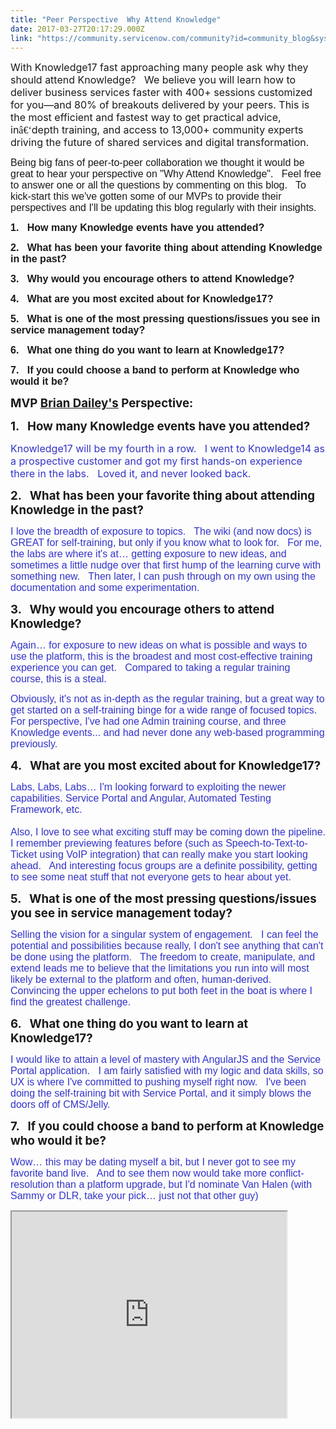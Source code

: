 ```yaml
---
title: "Peer Perspective  Why Attend Knowledge"
date: 2017-03-27T20:17:29.000Z
link: "https://community.servicenow.com/community?id=community_blog&sys_id=e7aca625dbd0dbc01dcaf3231f9619ec"
---
```

<p><span style="font-size: 12pt;">With Knowledge17 fast approaching many people ask why they should attend Knowledge?   We believe you will learn how to deliver business services faster with 400+ sessions customized for you—and 80% of breakouts delivered by your peers. This is the most efficient and fastest way to get practical advice, in<span style="font-family: 'MS Gothic';">â€‘</span>depth training, and access to 13,000+ community experts driving the future of shared services and digital transformation. </span></p><p></p><p><span style="font-size: 12pt; font-family: arial, helvetica, sans-serif;">Being big fans of peer-to-peer collaboration we thought it would be great to hear your perspective on "Why Attend Knowledge".<span style="font-family: arial, helvetica, sans-serif;">   Feel free to answer one or all the questions by commenting on this blog.</span>   To kick-start this we've gotten some of our MVPs to provide their perspectives and I'll be updating this blog regularly with their insights.   </span></p><p></p><p><span style="font-size: 12pt; font-family: arial, helvetica, sans-serif;"><strong>1.   How many Knowledge events have you attended?</strong></span></p><p></p><p><span style="font-size: 12pt; font-family: arial, helvetica, sans-serif;"><strong>2.   What has been your favorite thing about attending Knowledge in the past?</strong></span></p><p></p><p><span style="font-size: 12pt; font-family: arial, helvetica, sans-serif;"><strong>3.   Why would you encourage others to attend Knowledge?</strong></span></p><p></p><p><span style="font-size: 12pt; font-family: arial, helvetica, sans-serif;"><strong>4.   What are you most excited about for Knowledge17?</strong></span></p><p></p><p><span style="font-size: 12pt; font-family: arial, helvetica, sans-serif;"><strong>5.   What is one of the most pressing questions/issues you see in service management today?</strong></span></p><p></p><p><span style="font-size: 12pt; font-family: arial, helvetica, sans-serif;"><strong>6.   What one thing do you want to learn at Knowledge17?</strong></span></p><p></p><p><span style="font-size: 12pt; font-family: arial, helvetica, sans-serif;"><strong>7.   If you could choose a band to perform at Knowledge who would it be?</strong></span></p><p></p><p></p><p><span style="font-size: 14pt;"><strong>MVP <a title="" _jive_internal="true" href="/community?id=community_user_profile&user=f5d09621db981fc09c9ffb651f9619bb">Brian Dailey's</a> Perspective:</strong></span></p><p></p><p><span style="font-size: 14pt;"><strong>1.   How many Knowledge events have you attended?</strong></span></p><p><span style="font-size: 12pt; color: #3334ca;">Knowledge17 will be my fourth in a row.   I went to Knowledge14 as a prospective customer and got my first hands-on experience there in the labs.   Loved it, and never looked back.</span></p><p></p><p><span style="font-size: 14pt;"><strong>2.   What has been your favorite thing about attending Knowledge in the past?</strong></span></p><p><span style="font-size: 12pt; font-family: arial,helvetica,sans-serif; color: #3334ca;">I love the breadth of exposure to topics.   The wiki (and now docs) is GREAT for self-training, but only if you know what to look for.   For me, the labs are where it's at… getting exposure to new ideas, and sometimes a little nudge over that first hump of the learning curve with something new.   Then later, I can push through on my own using the documentation and some experimentation.</span></p><p></p><p><span style="font-size: 14pt;"><strong>3.   Why would you encourage others to attend Knowledge?</strong></span></p><p><span style="color: black; font-family: arial, helvetica, sans-serif; font-size: 12pt;"><span style="color: #3334ca;">Again… for exposure to new ideas on what is possible and ways to use the platform, this is the broadest and most cost-effective training experience you can get.   Compared to taking a regular training course, this is a steal. </span> </span></p><p></p><p><span style="color: #3334ca; font-size: 12pt; font-family: arial,helvetica,sans-serif;">Obviously, it's not as in-depth as the regular training, but a great way to get started on a self-training binge for a wide range of focused topics.   For perspective, I've had one Admin training course, and three Knowledge events... and had never done any web-based programming previously.</span></p><p></p><p><span style="font-size: 14pt;"><strong>4.   What are you most excited about for Knowledge17?</strong></span></p><p><span style="font-family: arial,helvetica,sans-serif; font-size: 12pt; color: #3334ca;">Labs, Labs, Labs… I'm looking forward to exploiting the newer capabilities. Service Portal and Angular, Automated Testing Framework, etc.<br/> <br/>Also, I love to see what exciting stuff may be coming down the pipeline. I remember previewing features before (such as Speech-to-Text-to-Ticket using VoIP integration) that can really make you start looking ahead.   And interesting focus groups are a definite possibility, getting to see some neat stuff that not everyone gets to hear about yet.</span></p><p></p><p><span style="font-size: 14pt;"><strong>5.   What is one of the most pressing questions/issues you see in service management today?</strong></span></p><p><span style="font-size: 12pt; font-family: arial,helvetica,sans-serif; color: #3334ca;">Selling the vision for a singular system of engagement.   I can feel the potential and possibilities because really, I don't see anything that can't be done using the platform.   The freedom to create, manipulate, and extend leads me to believe that the limitations you run into will most likely be external to the platform and often, human-derived.   Convincing the upper echelons to put both feet in the boat is where I find the greatest challenge.</span></p><p></p><p><span style="font-size: 14pt;"><strong>6.   What one thing do you want to learn at Knowledge17?</strong></span></p><p><span style="font-size: 12pt; font-family: arial,helvetica,sans-serif; color: #3334ca;">I would like to attain a level of mastery with AngularJS and the Service Portal application.   I am fairly satisfied with my logic and data skills, so UX is where I've committed to pushing myself right now.   I've been doing the self-training bit with Service Portal, and it simply blows the doors off of CMS/Jelly.</span></p><p></p><p><span style="font-size: 14pt;"><strong>7.   If you could choose a band to perform at Knowledge who would it be?</strong></span></p><p><span style="color: #3334ca; font-size: 12pt; font-family: arial,helvetica,sans-serif;">Wow… this may be dating myself a bit, but I never got to see my favorite band live.   And to see them now would take more conflict-resolution than a platform upgrade, but I'd nominate Van Halen (with Sammy or DLR, take your pick… just not that other guy)</span></p><p></p><p><span style="color: black; font-size: 12pt; font-family: arial, helvetica, sans-serif;"><span><iframe src="https://youtube.com/embed/SwYN7mTi6HM" width="440" height="330"/></span></span></p><p></p><p></p><p><span style="font-size: 14pt;"><strong>MVP <a title="" _jive_internal="true" href="/community?id=community_user_profile&user=1d629669dbd81fc09c9ffb651f961916">Michael Fry's</a> Perspective:</strong></span></p><p></p><p><span style="font-size: 14pt;"><strong>1.   How many Knowledge events have you attended?</strong></span></p><p><span style="font-size: 12pt; color: #3334ca; font-family: arial, helvetica, sans-serif;"><span style="font-size: 12pt;">This will be my 7<sup>th</sup> year for attending.   New Orleans 2012 was my first one.</span><br/></span></p><p></p><p><span style="font-size: 14pt;"><strong>2.   What has been your favorite thing about attending Knowledge in the past?</strong></span></p><p><span style="color: #3334ca; font-size: 12pt; font-family: arial,helvetica,sans-serif;">The pre-conference training is excellent. It's not too fast paced, and always plenty of teacher helpers around to help answer questions. The labs are also fantastic.</span></p><p></p><p><span style="font-size: 14pt;"><strong>3.   Why would you encourage others to attend Knowledge?</strong></span></p><p><span style="color: #3334ca; font-size: 12pt; font-family: arial, helvetica, sans-serif;">The training is invaluable, and the partners are great. If you spend time talking to the partners, meeting and greeting other developers, Servicenow employees, you can find solutions to open items you might have in your instance. You might find a better way to do something.</span></p><p></p><p><span style="font-size: 14pt;"><strong>4.   What are you most excited about for Knowledge17?</strong></span></p><p><span style="color: #3334ca; font-size: 12pt; font-family: arial,helvetica,sans-serif;">My company is expanding exponentially and we have initiates under way for HR, and Performance Analytics, with future plans for Finance, and probably ServiceWatch soon as well as several integrations. While I've touched most of these apps, I could use some extra knowledge so I can make sure things get setup correctly the first time.</span></p><p></p><p><span style="font-size: 14pt;"><strong>5.   What is one of the most pressing questions/issues you see in service management today?</strong></span></p><p><span style="color: #3334ca; font-size: 12pt; font-family: arial,helvetica,sans-serif;">The platform makes it easy for other departments/groups to get connected, integrated, and/or onboard. The problem occurs when several departments want to integrate their app with Servicenow. You might have a plugin or vendor specific download, but is that the right want? Or should we get something like Event Management that works with several 3<sup>rd</sup> party apps and be farther away in the future. I have 3-4 integrations pending until planning is done.</span></p><p></p><p><span style="font-size: 14pt;"><strong>6.   What one thing do you want to learn at Knowledge17?</strong></span></p><p><span style="font-size: 12pt; font-family: arial,helvetica,sans-serif; color: #3334ca;">Performance Analytics</span></p><p></p><p><span style="font-size: 14pt;"><strong>7.   If you could choose a band to perform at Knowledge who would it be?</strong></span></p><p><span style="color: #3334ca; font-size: 12pt; font-family: arial,helvetica,sans-serif;">Flo Rida</span></p><p></p><p><span style="color: #3334ca; font-size: 12pt; font-family: arial,helvetica,sans-serif;"><iframe src="https://youtube.com/embed/JQCA6e1E3BA" width="440" height="330"/></span></p><p></p><p></p><p><span style="font-size: 14pt;"><strong>MVP <a title="" _jive_internal="true" href="/community?id=community_user_profile&user=eb4f86e5db181fc09c9ffb651f961907">Goran Lundqvist</a> Perspective:</strong></span></p><p></p><p><span style="font-size: 14pt;"><strong>1.   How many Knowledge events have you attended?</strong></span></p><p><span style="font-size: 12pt; color: #3334ca; font-family: arial, helvetica, sans-serif;"><span style="font-size: 12pt; font-family: arial, helvetica, sans-serif;">Knowledge 17 will be my third knowledge I'm attending</span><br/></span></p><p></p><p><span style="font-size: 14pt;"><strong>2.   What has been your favorite thing about attending Knowledge in the past?</strong></span></p><p><span style="color: #3334ca; font-size: 12pt; font-family: arial,helvetica,sans-serif;">All the knowledge that is gathered in one place. It really gives you the perfect opportunity to learn more about what you really want to. And you can decide if you want to listen to others how they did it, or more hands on with labs.</span></p><p></p><p><span style="font-size: 14pt;"><strong>3.   Why would you encourage others to attend Knowledge?</strong></span></p><p><span style="color: #3334ca; font-size: 12pt; font-family: arial, helvetica, sans-serif;">For me, this was the gold mine where I really started to understand the power of ServiceNow and how to do it. Don't forget the pre-courses which gives you a pre-start of the conference.</span></p><p></p><p><span style="font-size: 14pt;"><strong>4.   What are you most excited about for Knowledge17?</strong></span></p><p><span style="color: #3334ca; font-size: 12pt; font-family: arial,helvetica,sans-serif;">To meet all the people from the community and get a real face on all those nicknames.</span></p><p></p><p><span style="font-size: 14pt;"><strong>5.   What is one of the most pressing questions/issues you see in service management today?</strong></span></p><p><span style="color: #3334ca; font-size: 12pt; font-family: arial,helvetica,sans-serif;">How to take the next step, many companies have been going pretty good in the ITSM sphere. Now many of them are wondering how to get to the next level. It might be taken the step outside of IT, or how to really get automation in IT and leverage the real power of ServiceNow.</span></p><p></p><p><span style="font-size: 14pt;"><strong>6.   What one thing do you want to learn at Knowledge17?</strong></span></p><p><span style="color: #3334ca; font-size: 12pt; font-family: arial,helvetica,sans-serif;">A crash course in regex would be something I really would need. But I hope to dig deeper into Service Portal and the magic there.</span></p><p></p><p><span style="font-size: 14pt;"><strong>7.   If you could choose a band to perform at Knowledge who would it be?</strong></span></p><p><span style="color: #3334ca; font-size: 12pt; font-family: arial,helvetica,sans-serif;">This is real hard.   I would love to see Skrillex perform</span></p><p></p><p><span style="color: #3334ca; font-size: 12pt; font-family: arial,helvetica,sans-serif;"><iframe src="https://youtube.com/embed/YJVmu6yttiw" width="440" height="330"/></span></p><p></p><p><span style="font-size: 14pt;"><strong>MVP <a title="" _jive_internal="true" href="/community?id=community_user_profile&user=d16f4e29db181fc09c9ffb651f9619b5">Berny Alvarado</a>   Perspective</strong></span></p><p></p><p><span style="font-size: 14pt;"><strong>1.   How many Knowledge events have you attended?</strong></span></p><p><span style="font-size: 12pt; color: #3334ca; font-family: arial, helvetica, sans-serif;"><span style="font-size: 12pt; font-family: arial, helvetica, sans-serif;"> <span style="font-size: 12pt; font-family: arial, helvetica, sans-serif;">K17 will be my third Knowledge conference. Looking forward to it!</span></span><br/></span></p><p></p><p><span style="font-size: 14pt;"><strong>2.   What has been your favorite thing about attending Knowledge in the past?</strong></span></p><p><span style="color: #3334ca; font-size: 12pt; font-family: arial,helvetica,sans-serif;">There's many things.... Keynotes, Networking, Playing foosball with old and new friends! <span __jive_emoticon_name="happy" __jive_macro_name="emoticon" class="jive_emote jive_macro" data-renderedposition="3984.800048828125_635.375_16_16" src="/8.0.4.21bdc7e/images/emoticons/happy.png"></span> It's hard to name just one thing.</span></p><p></p><p><span style="font-size: 14pt;"><strong>3.   Why would you encourage others to attend Knowledge?</strong></span></p><p><span style="color: #3334ca; font-size: 12pt; font-family: arial, helvetica, sans-serif;">Before going to a Knowledge conference people have a very limited perception of what ServiceNow is. Once you attend the conference you'll learn everything that ServiceNow represents as a <strong>platform, </strong>as a <strong>company</strong> and even as a <strong>family. </strong>I have found that people are amazed and greatly embrace ServiceNow after attending a Knowledge conference.</span></p><p></p><p><span style="font-size: 14pt;"><strong>4.   What are you most excited about for Knowledge17?</strong></span></p><p><span style="color: #3334ca; font-size: 12pt; font-family: arial,helvetica,sans-serif;">People.   Looking forward to share and learn from such a diverse and rich group of people that attend the conference every year.</span></p><p></p><p><span style="font-size: 14pt;"><strong>5.   What is one of the most pressing questions/issues you see in service management today?</strong></span></p><p><span style="color: #3334ca; font-size: 12pt; font-family: arial,helvetica,sans-serif;">Inability to embrace an <strong>Agile / Continuos Improvement</strong> mindset.</span></p><p></p><p><span style="font-size: 14pt;"><strong>6.   What one thing do you want to learn at Knowledge17?</strong></span></p><p><span style="color: #3334ca; font-size: 12pt; font-family: arial,helvetica,sans-serif;">What's coming next!! What will be ahead for ServiceNow in the future releases. </span></p><p></p><p><span style="font-size: 14pt;"><strong>7.   If you could choose a band to perform at Knowledge who would it be?</strong></span></p><p><span style="color: #3334ca; font-size: 12pt; font-family: arial,helvetica,sans-serif;">Juan Luis Guerra</span></p><p></p><p><span style="color: #3334ca; font-size: 12pt; font-family: arial,helvetica,sans-serif;"><iframe src="https://youtube.com/embed/McV4pBRb-Sg" width="440" height="330"/></span></p>